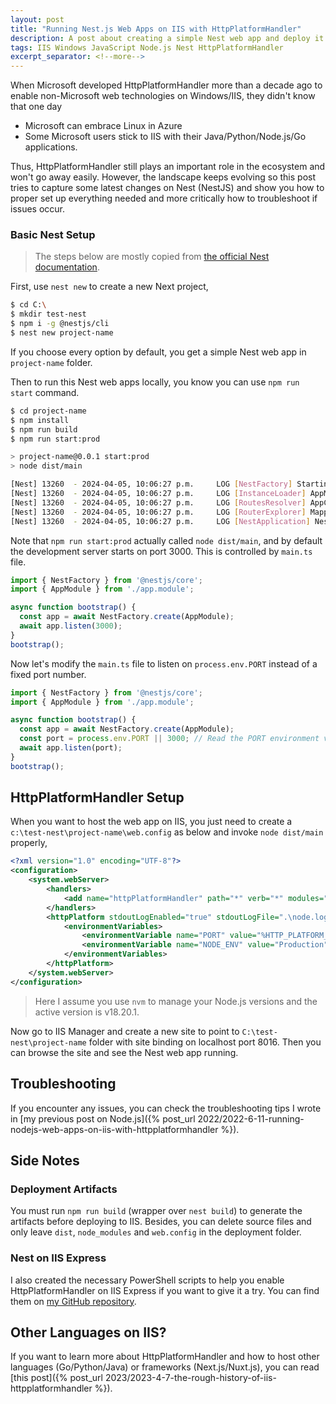 ```yaml
---
layout: post
title: "Running Nest.js Web Apps on IIS with HttpPlatformHandler"
description: A post about creating a simple Nest web app and deploy it on IIS with HttpPlatformHandler
tags: IIS Windows JavaScript Node.js Nest HttpPlatformHandler
excerpt_separator: <!--more-->
---
```


When Microsoft developed HttpPlatformHandler more than a decade ago to enable non-Microsoft web technologies on Windows/IIS, they didn't know that one day

* Microsoft can embrace Linux in Azure
* Some Microsoft users stick to IIS with their Java/Python/Node.js/Go applications.

Thus, HttpPlatformHandler still plays an important role in the ecosystem and won't go away easily. However, the landscape keeps evolving so this post tries to capture some latest changes on Nest (NestJS) and show you how to proper set up everything needed and more critically how to troubleshoot if issues occur.
<!--more-->

### Basic Nest Setup

> The steps below are mostly copied from [the official Nest documentation](https://docs.nestjs.com/).

First, use `nest new` to create a new Next project,

``` bash
$ cd C:\
$ mkdir test-nest
$ npm i -g @nestjs/cli
$ nest new project-name
```

If you choose every option by default, you get a simple Nest web app in `project-name` folder.

Then to run this Nest web apps locally, you know you can use `npm run start` command.

``` bash
$ cd project-name
$ npm install
$ npm run build
$ npm run start:prod

> project-name@0.0.1 start:prod
> node dist/main

[Nest] 13260  - 2024-04-05, 10:06:27 p.m.     LOG [NestFactory] Starting Nest application...
[Nest] 13260  - 2024-04-05, 10:06:27 p.m.     LOG [InstanceLoader] AppModule dependencies initialized +17ms
[Nest] 13260  - 2024-04-05, 10:06:27 p.m.     LOG [RoutesResolver] AppController {/}: +9ms
[Nest] 13260  - 2024-04-05, 10:06:27 p.m.     LOG [RouterExplorer] Mapped {/, GET} route +3ms
[Nest] 13260  - 2024-04-05, 10:06:27 p.m.     LOG [NestApplication] Nest application successfully started +4ms
```

Note that `npm run start:prod` actually called `node dist/main`, and by default the development server starts on port 3000. This is controlled by `main.ts` file.

``` typescript
import { NestFactory } from '@nestjs/core';
import { AppModule } from './app.module';

async function bootstrap() {
  const app = await NestFactory.create(AppModule);
  await app.listen(3000);
}
bootstrap();
```

Now let's modify the `main.ts` file to listen on `process.env.PORT` instead of a fixed port number.

``` typescript
import { NestFactory } from '@nestjs/core';
import { AppModule } from './app.module';

async function bootstrap() {
  const app = await NestFactory.create(AppModule);
  const port = process.env.PORT || 3000; // Read the PORT environment variable or default to 3000
  await app.listen(port);
}
bootstrap();
```

## HttpPlatformHandler Setup

When you want to host the web app on IIS, you just need to create a `c:\test-nest\project-name\web.config` as below and invoke `node dist/main` properly,

``` xml
<?xml version="1.0" encoding="UTF-8"?>
<configuration>
    <system.webServer>
        <handlers>
            <add name="httpPlatformHandler" path="*" verb="*" modules="httpPlatformHandler" resourceType="Unspecified" requireAccess="Script" />
        </handlers>
        <httpPlatform stdoutLogEnabled="true" stdoutLogFile=".\node.log" startupTimeLimit="20" processPath="C:\Users\<user name>\AppData\Roaming\nvm\v18.20.1\node.exe" arguments=".\dist\main">
            <environmentVariables>
                <environmentVariable name="PORT" value="%HTTP_PLATFORM_PORT%" />
                <environmentVariable name="NODE_ENV" value="Production" />
            </environmentVariables>
        </httpPlatform>
    </system.webServer>
</configuration>
```

> Here I assume you use `nvm` to manage your Node.js versions and the active version is v18.20.1.

Now go to IIS Manager and create a new site to point to `C:\test-nest\project-name` folder with site binding on localhost port 8016. Then you can browse the site and see the Nest web app running.

## Troubleshooting

If you encounter any issues, you can check the troubleshooting tips I wrote in [my previous post on Node.js]({% post_url 2022/2022-6-11-running-nodejs-web-apps-on-iis-with-httpplatformhandler %}).

## Side Notes

### Deployment Artifacts
You must run `npm run build` (wrapper over `nest build`) to generate the artifacts before deploying to IIS. Besides, you can delete source files and only leave `dist`, `node_modules` and `web.config` in the deployment folder.

### Nest on IIS Express

I also created the necessary PowerShell scripts to help you enable HttpPlatformHandler on IIS Express if you want to give it a try. You can find them on [my GitHub repository](https://github.com/lextm/iisexpress-httpplatformhandler).

## Other Languages on IIS?

If you want to learn more about HttpPlatformHandler and how to host other languages (Go/Python/Java) or frameworks (Next.js/Nuxt.js), you can read [this post]({% post_url 2023/2023-4-7-the-rough-history-of-iis-httpplatformhandler %}).

